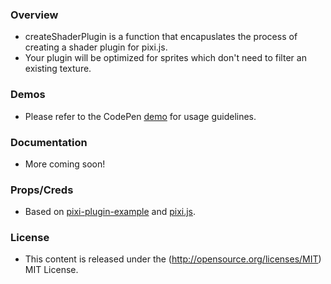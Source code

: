 ### Overview
- createShaderPlugin is a function that encapuslates the process of creating a shader plugin for pixi.js.
- Your plugin will be optimized for sprites which don't need to filter an existing texture.

### Demos ###
- Please refer to the CodePen [demo](https://codepen.io/Tazy/pen/PjvPGQ) for usage guidelines.

### Documentation ###
- More coming soon!

### Props/Creds ###
- Based on [pixi-plugin-example](https://github.com/pixijs/pixi-plugin-example) and [pixi.js](https://github.com/pixijs/pixi.js/).

### License ###
- This content is released under the (http://opensource.org/licenses/MIT) MIT License.
